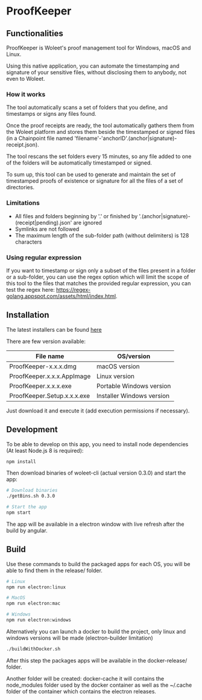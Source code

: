 # ProofKeeper

## Functionalities

ProofKeeper is Woleet's proof management tool for Windows, macOS and Linux.

Using this native application, you can automate the timestamping and signature of your sensitive files, without disclosing them to anybody, not even to Woleet.

### How it works

The tool automatically scans a set of folders that you define, and timestamps or signs any files found.

Once the proof receipts are ready, the tool automatically gathers them from the Woleet platform and stores them beside the timestamped or signed files (in a Chainpoint file named 'filename'-'anchorID'.(anchor|signature)-receipt.json).

The tool rescans the set folders every 15 minutes, so any file added to one of the folders will be automatically timestamped or signed. 

To sum up, this tool can be used to generate and maintain the set of timestamped proofs of existence or signature for all the files of a set of directories.

### Limitations

* All files and folders beginning by '.' or finished by '.(anchor|signature)-(receipt|pending).json' are ignored
* Symlinks are not followed
* The maximum length of the sub-folder path (without delimiters) is 128 characters

### Using regular expression

If you want to timestamp or sign only a subset of the files present in a folder or a sub-folder, you can use the regex option which will limit the scope of this tool to the files that matches the provided regular expression, you can test the regex here: https://regex-golang.appspot.com/assets/html/index.html.

## Installation

The latest installers can be found [here](https://github.com/woleet/woleet-proofkeeper/releases)

There are few version available:

| File name                   | OS/version                   |
|-----------------------------|---------------------------|
| ProofKeeper-x.x.x.dmg       | macOS version             |
| ProofKeeper.x.x.x.AppImage  | Linux version             |
| ProofKeeper.x.x.x.exe       | Portable Windows version  |
| ProofKeeper.Setup.x.x.x.exe | Installer Windows version |

Just download it and execute it (add execution permissions if necessary).

## Development

To be able to develop on this app, you need to install node dependencies (At least Node.js 8 is required):

``` bash
npm install
```

Then download binaries of woleet-cli (actual version 0.3.0) and start the app:

``` bash
# Download binaries
./getBins.sh 0.3.0

# Start the app
npm start
```

The app will be available in a electron window with live refresh after the build by angular.

## Build

Use these commands to build the packaged apps for each OS, you will be able to find them in the release/ folder.

``` bash
# Linux
npm run electron:linux

# MacOS
npm run electron:mac

# Windows
npm run electron:windows
```

Alternatively you can launch a docker to build the project, only linux and windows versions will be made (electron-builder limitation)

```bash
./buildWithDocker.sh
```

After this step the packages apps will be available in the docker-release/ folder.

Another folder will be created: docker-cache it will contains the node_modules folder used by the docker container as well as the ~/.cache folder of the container which contains the electron releases.
